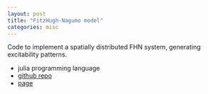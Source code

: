```yaml
---
layout: post
title: "FitzHugh-Nagumo model"
categories: misc
---
```


Code to implement a spatially distributed FHN system, generating excitability patterns.  
- julia programming language
- [github repo](https://github.com/Frederic-vW/fitzhugh-nagumo-2d)
- [page](https://frederic-vw.github.io/fhn2d-jl/)
